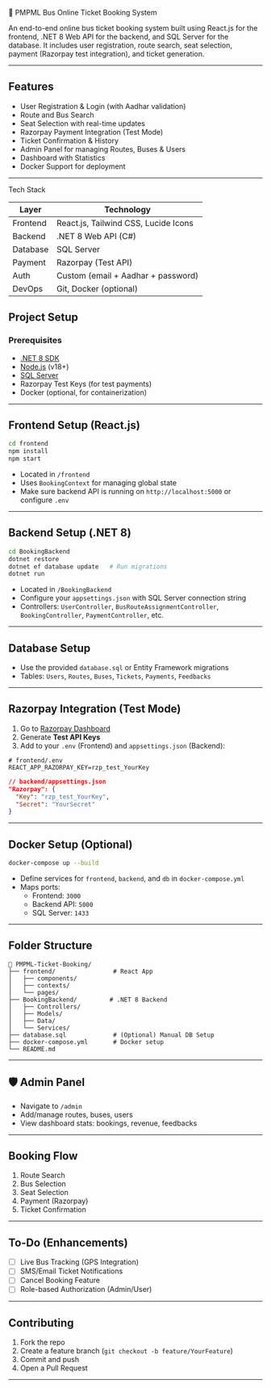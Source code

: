 🚌 PMPML Bus Online Ticket Booking System

An end-to-end online bus ticket booking system built using 
React.js for the frontend, 
.NET 8 Web API for the backend, and 
SQL Server for the database. 
It includes user registration, route search, seat selection, payment (Razorpay test integration), and ticket generation.

---

## Features

-  User Registration & Login (with Aadhar validation)
-  Route and Bus Search
-  Seat Selection with real-time updates
-  Razorpay Payment Integration (Test Mode)
-  Ticket Confirmation & History
-  Admin Panel for managing Routes, Buses & Users
-  Dashboard with Statistics
-  Docker Support for deployment

---

 Tech Stack

| Layer      | Technology         |
|-----------|--------------------|
| Frontend  | React.js, Tailwind CSS, Lucide Icons |
| Backend   | .NET 8 Web API (C#) |
| Database  | SQL Server          |
| Payment   | Razorpay (Test API) |
| Auth      | Custom (email + Aadhar + password) |
| DevOps    | Git, Docker (optional) |


## Project Setup

### Prerequisites

- [.NET 8 SDK](https://dotnet.microsoft.com/en-us/download)
- [Node.js](https://nodejs.org/) (v18+)
- [SQL Server](https://www.microsoft.com/en-us/sql-server)
- Razorpay Test Keys (for test payments)
- Docker (optional, for containerization)

---

##  Frontend Setup (React.js)

```bash
cd frontend
npm install
npm start
```

- Located in `/frontend`
- Uses `BookingContext` for managing global state
- Make sure backend API is running on `http://localhost:5000` or configure `.env`

---

## Backend Setup (.NET 8)

```bash
cd BookingBackend
dotnet restore
dotnet ef database update   # Run migrations
dotnet run
```

- Located in `/BookingBackend`
- Configure your `appsettings.json` with SQL Server connection string
- Controllers: `UserController`, `BusRouteAssignmentController`, `BookingController`, `PaymentController`, etc.

---

##  Database Setup

- Use the provided `database.sql` or Entity Framework migrations
- Tables: `Users`, `Routes`, `Buses`, `Tickets`, `Payments`, `Feedbacks`

---

##  Razorpay Integration (Test Mode)

1. Go to [Razorpay Dashboard](https://dashboard.razorpay.com/)
2. Generate **Test API Keys**
3. Add to your `.env` (Frontend) and `appsettings.json` (Backend):

```env
# frontend/.env
REACT_APP_RAZORPAY_KEY=rzp_test_YourKey
```

```json
// backend/appsettings.json
"Razorpay": {
  "Key": "rzp_test_YourKey",
  "Secret": "YourSecret"
}
```

---

## Docker Setup (Optional)

```bash
docker-compose up --build
```

- Define services for `frontend`, `backend`, and `db` in `docker-compose.yml`
- Maps ports:
  - Frontend: `3000`
  - Backend API: `5000`
  - SQL Server: `1433`

---

##  Folder Structure

```
📁 PMPML-Ticket-Booking/
├── frontend/                # React App
│   ├── components/
│   ├── contexts/
│   └── pages/
├── BookingBackend/         # .NET 8 Backend
│   ├── Controllers/
│   ├── Models/
│   ├── Data/
│   └── Services/
├── database.sql             # (Optional) Manual DB Setup
├── docker-compose.yml       # Docker setup
└── README.md
```

---

## 🛡️ Admin Panel

- Navigate to `/admin`
- Add/manage routes, buses, users
- View dashboard stats: bookings, revenue, feedbacks

---

##  Booking Flow

1. Route Search 
2. Bus Selection
3. Seat Selection
4. Payment (Razorpay)
5. Ticket Confirmation

---

##  To-Do (Enhancements)

- [ ] Live Bus Tracking (GPS Integration)
- [ ] SMS/Email Ticket Notifications
- [ ] Cancel Booking Feature
- [ ] Role-based Authorization (Admin/User)

---

##  Contributing

1. Fork the repo
2. Create a feature branch (`git checkout -b feature/YourFeature`)
3. Commit and push
4. Open a Pull Request 

---

